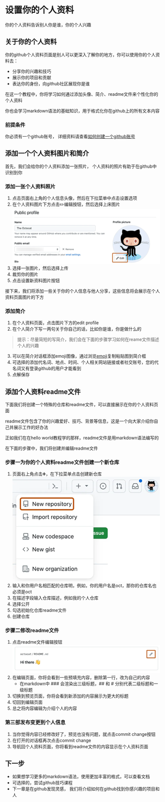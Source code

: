 # 设置你的个人资料

你的个人资料告诉别人你是谁，你的个人兴趣

## 关于你的个人资料

你的github个人资料页面是别人可以更深入了解你的地方，你可以使用你的个人资料去：

- 分享你的兴趣和技巧
- 展示你的项目和贡献
- 表达你的身份，向github社区展现你是谁

在这一个教程中，你将学习如何通过添加头像、简介、readme文件来个性化你的个人资料

你也会学习markdown语法的基础知识，用于格式化你在github上的所有文本内容

### 前提条件

你必须有一个github账号， 详细资料请查看[如何创建一个github账号](https://docs.github.com/en/get-started/start-your-journey/creating-an-account-on-github)

## 添加一个个人资料图片和简介

首先，我们会给你的个人资料添加一张照片， 个人资料的照片有助于在github中识别到你

### 添加一张个人资料照片

1. 点击页面右上角的个人信息头像，然后在下拉菜单中点击设置选项
2. 在个人资料图片下方点击✏️编辑按钮，然后选择上床图片
![alt text](image-2.png)
3. 选择一张图片，然后选择上传
4. 裁剪你的图片
5. 点击设置新资料图片按钮

接下来，我们将添加一些关于你的个人信息与他人分享，这些信息将会展示在个人资料页面图片的下方

### 添加简介

1. 在个人资料页面，点击图片下方的edit profile
2. 在个人简介下写一两句关于你自己的话，比如你是谁，你是做什么的
> 提示：尽量简短的写简介，我们会在下面的步骤学习如何在reame文件描述个人的兴趣
3. 可以在简介对话框添加emoji图像，通过浏览[emoji](https://www.webfx.com/tools/emoji-cheat-sheet)复制粘贴图到简介框
4. 可选择的添加代名词、地点、时间、个人相关网站链接或者社交账号，您的代名词又有登录github的用户才能看到
5. 点解保存

## 添加个人资料readme文件

下面我们将创建一个特殊的仓库和readme文件，可以直接展示在你的个人资料页面

readme文件包含了你的兴趣爱好、技巧、背景等信息，这是一个向大家介绍你自己并展示工作的好办法

正如我们在在hello world教程学的那样，readme文件是用markdown语法编写的

在下面的步骤中，我们将创建并编辑readme文件

### 步骤一为你的个人资料readme文件创建一个新仓库
1. 页面右上角点击➕，在下拉菜单点击创建新仓库
![](image-3.png)
2. 输入和你用户名相匹配的仓库明，例如，你的用户名是oct，那你的仓库名也必须是oct
3. 在描述字段输入仓库描述，例如我的个人仓库
4. 选择公开
5. 勾选初始化仓库readme文件
6. 创建仓库

### 步骤二修改readme文件

1. 点击readme文件编辑按钮
![alt text](image-4.png)
2. 在编辑页面，你将会看到一些预填充内容，删除第一行，改为自己的内容
    - 在markdown中 ### 会渲染出三级标题，## 和 # 分别代表二级标题和一级标题
3. 切换到预览页面，你将会看到新添加的内容展示为更大的标题
4. 切回到编辑页面
5. 总之将内容编辑为介绍个人的内容

### 第三部发布变更到个人信息

1. 当你觉得内容已经修改好了，预览也没有问题，就点击commit change按钮
2. 在打开的对话框再次点击commit change
3. 导航回个人资料页面，你将看到readme文件的内容显示在个人资料页面

## 下一步

- 如果想学习更多的markdown语法，使用更加丰富的格式，可以查看文档[](https://docs.github.com/en/get-started/writing-on-github/getting-started-with-writing-and-formatting-on-github/quickstart-for-writing-on-github)
- 可选择的，尝试github技巧课程[](https://skills.github.com/)
- 下一章是在github发现灵感， 我们将介绍如何在github找到你感兴趣的项目和人